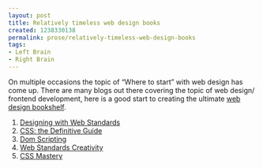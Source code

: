 ```yaml
---
layout: post
title: Relatively timeless web design books
created: 1238330138
permalink: prose/relatively-timeless-web-design-books
tags:
- Left Brain
- Right Brain
---
```

<p>On multiple occasions the topic of &ldquo;Where to start&rdquo; with web design has come up. There are many blogs out there covering the topic of web design/ frontend development, here is a good start to creating the ultimate <a href="http://astore.amazon.com/ryan0d-20">web design bookshelf</a>.</p>
<!--break-->
<ol>
	<li><a href="https://www.amazon.com/dp/0321385551?tag=ryan0d-20&camp=0&creative=0&linkCode=as4&creativeASIN=0321385551&adid=1X1226D8VXGT9WAHH9WA&">Designing with Web Standards</a></li>
	<li><a href="https://www.amazon.com/dp/0596527330?tag=ryan0d-20&camp=0&creative=0&linkCode=as4&creativeASIN=0596527330&adid=0V257Y039HV6E5ADK5Z3&">CSS: the Definitive Guide</a></li>
	<li><a href="https://www.amazon.com/dp/1590595335?tag=ryan0d-20&camp=0&creative=0&linkCode=as4&creativeASIN=1590595335&adid=02WK2AF0KPB0BBB9CVCT&">Dom Scripting</a></li>
	<li><a href="https://www.amazon.com/dp/1590598032?tag=ryan0d-20&camp=0&creative=0&linkCode=as4&creativeASIN=1590598032&adid=0J424WF4RYT0B7YE3BP0&">Web Standards Creativity</a></li>
	<li><a href="https://www.amazon.com/dp/1590596145?tag=ryan0d-20&camp=0&creative=0&linkCode=as4&creativeASIN=1590596145&adid=1CJK6QE3V4Q8ASB530YE&">CSS Mastery</a></li>
</ol>
